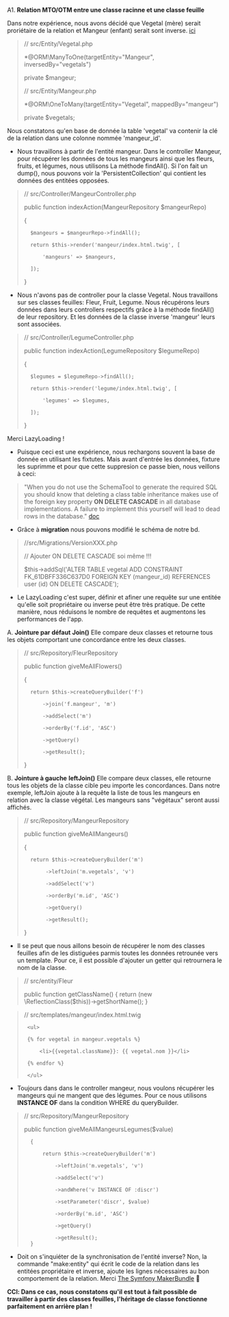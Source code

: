 A1. **Relation MTO/OTM entre une classe racinne et une classe feuille**

Dans notre expérience, nous avons décidé que Vegetal (mère) serait proriétaire de la relation et Mangeur (enfant) serait sont inverse. [ici](https://github.com/VirginieGodfrin/Garden-party/commit/1173c978f4509ec245774f41532c933de6abcdac)

> // src/Entity/Vegetal.php
> 
>  *@ORM\ManyToOne(targetEntity="Mangeur", inversedBy="vegetals")
>    
>  private $mangeur;
>    
> // src/Entity/Mangeur.php 
> 
>  *@ORM\OneToMany(targetEntity="Vegetal", mappedBy="mangeur")
>   
>  private $vegetals;

Nous constatons qu'en base de donnée la table 'vegetal' va contenir la clé de la relation dans une colonne nommée 'mangeur_id'.
- Nous travaillons à partir de l'entité mangeur. 
Dans le controller Mangeur, pour récupérer les données de tous les mangeurs ainsi que les fleurs, fruits, et légumes, nous utilisons La méthode findAll().
Si l'on fait un dump(), nous pouvons voir la 'PersistentCollection' qui contient les données des entitées opposées.

>   // src/Controller/MangeurController.php
>   
>   public function indexAction(MangeurRepository $mangeurRepo)
>   
>   {
>       
>       $mangeurs = $mangeurRepo->findAll();
>       
>       return $this->render('mangeur/index.html.twig', [
>       
>           'mangeurs' => $mangeurs,
>           
>       ]);
>       
>   }

- Nous n'avons pas de controller pour la classe Vegetal. Nous travaillons sur ses classes feuilles: Fleur, Fruit, Legume.
Nous récupérons leurs données dans leurs controllers respectifs grâce à la méthode findAll() de leur repository. Et les données de la classe inverse 'mangeur' leurs sont associées.

>   // src/Controller/LegumeController.php
>   
>   public function indexAction(LegumeRepository $legumeRepo)
>   
>   {    
>       
>       $legumes = $legumeRepo->findAll();
>       
>       return $this->render('legume/index.html.twig', [
>       
>           'legumes' => $legumes,
>           
>       ]);
>       
>   }

Merci LazyLoading !

- Puisque ceci est une expérience, nous rechargons souvent la base de donnée en utilisant les fixtutes. Mais avant d'entrée les données, fixture les suprimme et pour que cette suppresion ce passe bien, nous veillons à ceci:

> "When you do not use the SchemaTool to generate the required SQL you should
> know that deleting a class table inheritance makes use of the foreign key
> property **ON DELETE CASCADE** in all database implementations. A failure to
> implement this yourself will lead to dead rows in the database." [doc](https://www.doctrine-project.org/projects/doctrine-orm/en/2.6/reference/inheritance-mapping.html#class-table-inheritance)

- Grâce à **migration** nous pouvons modifié le schéma de notre bd.
>   //src/Migrations/VersionXXX.php
>   
>   // Ajouter ON DELETE CASCADE soi même !!!
>   
>   $this->addSql('ALTER TABLE vegetal ADD CONSTRAINT FK_61DBFF336C637D0 FOREIGN KEY (mangeur_id) REFERENCES user (id) ON DELETE CASCADE');

- Le LazyLoading c'est super, définir et afiner une requête sur une entitée qu'elle soit propriétaire ou inverse peut être très pratique. De cette manière, nous réduisons le nombre de requêtes et augmentons les performances de l'app.

A. **Jointure par défaut** **Join()**
Elle compare deux classes et retourne tous les objets comportant une concordance entre les deux classes.

>   // src/Repository/FleurRepository
>   
>   public function giveMeAllFlowers()
>
>   {
>   
>       return $this->createQueryBuilder('f')
>       
>           ->join('f.mangeur', 'm')
>           
>           ->addSelect('m')
>           
>           ->orderBy('f.id', 'ASC')
>           
>           ->getQuery()
>           
>           ->getResult();
>           
>   }

B. **Jointure à gauche**  **leftJoin()**
 Elle compare deux classes, elle retourne tous les objets de la classe cible peu importe les concordances. Dans notre exemple, leftJoin ajoute à la requête la liste de tous les mangeurs en relation avec la classe végétal. Les mangeurs sans "végétaux" seront aussi affichés.

>   // src/Repository/MangeurRepository
>   
>   public function giveMeAllMangeurs()
>
>    {
>    
>       return $this->createQueryBuilder('m')
>       
>            ->leftJoin('m.vegetals', 'v')
>            
>            ->addSelect('v')
>            
>            ->orderBy('m.id', 'ASC')
>            
>            ->getQuery()
>            
>            ->getResult();
>            
>    }

- Il se peut que nous aillons besoin de récupérer le nom des classes feuilles afin de les distiguées parmis toutes les données retrounée vers un template. Pour ce, il est possible d'ajouter un getter qui retrournera le nom de la classe.

>   // src/entity/Fleur
>   
>   public function getClassName()
>   {
>       return (new \ReflectionClass($this))->getShortName();
>   } 

>   // src/templates/mangeur/index.html.twig
>   <p>
>   
>      <ul>
>      
>      {% for vegetal in mangeur.vegetals %}
>      
>          <li>{{vegetal.className}}: {{ vegetal.nom }}</li>
>          
>      {% endfor %}
>      
>      </ul>
>      
>   </p>

- Toujours dans dans le controller mangeur, nous voulons récupérer les mangeurs qui ne mangent que des légumes. Pour ce nous utilisons **INSTANCE OF** dans la condition WHERE du queryBuilder.

>   // src/Repository/MangeurRepository
>   
>   public function giveMeAllMangeursLegumes($value)
>   
>       {
>   
>           return $this->createQueryBuilder('m')
>           
>               ->leftJoin('m.vegetals', 'v')
>               
>               ->addSelect('v')
>               
>               ->andWhere('v INSTANCE OF :discr')
>               
>               ->setParameter('discr', $value)
>               
>               ->orderBy('m.id', 'ASC')
>               
>               ->getQuery()
>               
>               ->getResult();
>       } 

- Doit on s'inquiéter de la synchronisation de l'entité inverse? Non, la commande "make:entity" qui écrit le code de la relation dans les entitées propriétaire et inverse, ajoute les lignes nécessaires au bon comportement de la relation. Merci [The Symfony MakerBundle](https://symfony.com/doc/current/bundles/SymfonyMakerBundle/index.html) :rocket:

**CCl: Dans ce cas, nous constatons qu'il est tout à fait possible de travailler à partir des classes feuilles, l'héritage de classe fonctionne parfaitement en arrière plan !**


